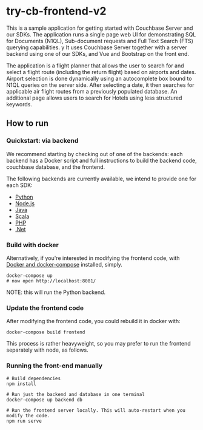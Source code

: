 # try-cb-frontend-v2

This is a sample application for getting started with Couchbase Server and our SDKs.
The application runs a single page web UI for demonstrating SQL for Documents (N1QL), Sub-document requests and Full Text Search (FTS) querying capabilities. y
It uses Couchbase Server together with a server backend using one of our SDKs, and Vue and Bootstrap on the front end.

The application is a flight planner that allows the user to search for and select a flight route (including the return flight) based on airports and dates.
Airport selection is done dynamically using an autocomplete box bound to N1QL queries on the server side. After selecting a date, it then searches for applicable air flight routes from a previously populated database. An additional page allows users to search for Hotels using less structured keywords.

## How to run

### Quickstart: via backend

We recommend starting by checking out of one of the backends:
each backend has a Docker script and full instructions to build the backend code, couchbase database, and the frontend.

The following backends are currently available, we intend to provide one for each SDK:

 * [Python](https://github.com/couchbaselabs/try-cb-python/)
 * [Node.js](https://github.com/couchbaselabs/try-cb-nodejs/)
 * [Java](https://github.com/couchbaselabs/try-cb-java)
 * [Scala](https://github.com/couchbaselabs/try-cb-scala)
 * [PHP](https://github.com/couchbaselabs/try-cb-php/)
 * [.Net](https://github.com/couchbaselabs/try-cb-dotnet/)

 ### Build with docker

Alternatively, if you're interested in modifying the frontend code, with
[Docker and docker-compose](https://docs.docker.com/compose/install/) installed, simply.

    docker-compose up
    # now open http://localhost:8081/

NOTE: this will run the Python backend.

### Update the frontend code

After modifying the frontend code, you could rebuild it in docker with:

    docker-compose build frontend

This process is rather heavyweight, so you may prefer to run the frontend separately with node, as follows.

### Running the front-end manually

    # Build dependencies
    npm install

    # Run just the backend and database in one terminal
    docker-compose up backend db

    # Run the frontend server locally. This will auto-restart when you modify the code.
    npm run serve
